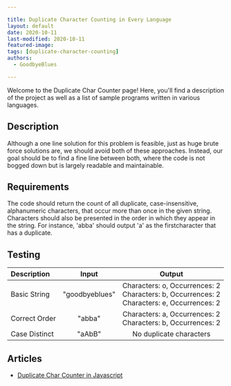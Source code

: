 ```yaml
---

title: Duplicate Character Counting in Every Language
layout: default
date: 2020-10-11
last-modified: 2020-10-11
featured-image: 
tags: [duplicate-character-counting]
authors:
  - GoodbyeBlues

---
```


Welcome to the Duplicate Char Counter page! Here, you'll find a description of the project as well as a list of sample programs written in various languages.

## Description

Although a one line solution for this problem is feasible, just as huge brute force solutions are, we should avoid both of these approaches. Instead, our goal should be to find a fine line between both, where the code is not bogged down but is largely readable and maintainable.


## Requirements

The code should return the count of all duplicate, case-insensitive, alphanumeric characters, that occur more than once in the given string. Characters should also be presented in the order in which they appear in the string. For instance, 'abba' should output 'a' as the firstcharacter that has a duplicate.


## Testing

|   Description  | Input           | Output                                                                                                        |
| :--------------| :-------------: | :-----------------------------------------------------------------------------------------------------------: |
| Basic String   | "goodbyeblues"  | Characters: o, Occurrences: 2 <br /> Characters: b, Occurrences: 2 <br /> Characters: e, Occurrences: 2 <br />|
| Correct Order  | "abba"          | Characters: a, Occurrences: 2 <br /> Characters: b, Occurrences: 2                                            |
| Case Distinct  | "aAbB"          | No duplicate characters                                                                                       |


## Articles

- [Duplicate Char Counter in Javascript](https://sampleprograms.io/projects/duplicate-char-counter/javascript)